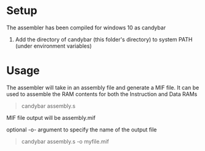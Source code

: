 # Setup
The assembler has been compiled for windows 10 as candybar
1. Add the directory of candybar (this folder's directory) to system PATH (under environment variables)

# Usage
The assembler will take in an assembly file and generate a MIF file. It can be used to assemble the RAM contents for both the Instruction and Data RAMs

> candybar assembly.s

MIF file output will be assembly.mif

optional -o- argument to specify the name of the output file

> candybar assembly.s -o myfile.mif
